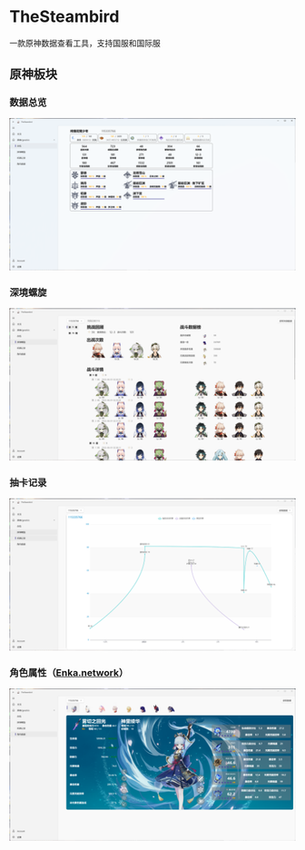 # TheSteambird

一款原神数据查看工具，支持国服和国际服



## 原神板块

### 数据总览

![genshinOverview](img\genshinOverview.png)

### 深境螺旋

![genshinAbyss](img\genshinAbyss.png)

### 抽卡记录

![genshinGacha](img\genshinGacha.png)

### 角色属性（[Enka.network](https://enka.network/)）

![genshinEnka](img\genshinEnka.png)